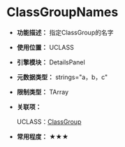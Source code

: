 ﻿# ClassGroupNames

- **功能描述：** 指定ClassGroup的名字

- **使用位置：** UCLASS

- **引擎模块：** DetailsPanel

- **元数据类型：** strings="a，b，c"

- **限制类型：** TArray<FString>

- **关联项：**

  UCLASS：[ClassGroup](#Specifier_UCLASS_Category_ClassGroup)

- **常用程度：** ★★★